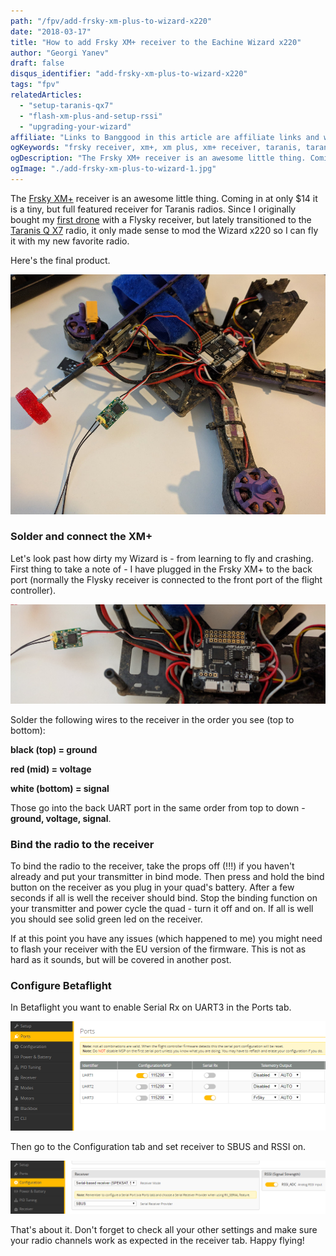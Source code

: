 ```yaml
---
path: "/fpv/add-frsky-xm-plus-to-wizard-x220"
date: "2018-03-17"
title: "How to add Frsky XM+ receiver to the Eachine Wizard x220"
author: "Georgi Yanev"
draft: false
disqus_identifier: "add-frsky-xm-plus-to-wizard-x220"
tags: "fpv"
relatedArticles:
  - "setup-taranis-qx7"
  - "flash-xm-plus-and-setup-rssi"
  - "upgrading-your-wizard"
affiliate: "Links to Banggood in this article are affiliate links and would support the blog if used to make a purchase."
ogKeywords: "frsky receiver, xm+, xm plus, xm+ receiver, taranis, taranis qx7, setup, transmitter, drone, quad, wizard x220, how to add frsky receiver, betaflight receiver configuration, "
ogDescription: "The Frsky XM+ receiver is an awesome little thing. Coming in at only $14 it is a tiny, but full featured receiver for Taranis radios. This article describes how to add it to your Eachine Wizard x220"
ogImage: "./add-frsky-xm-plus-to-wizard-1.jpg"
---
```


The [Frsky XM+][1] receiver is an awesome little thing. Coming in at only $14 it is a tiny, but full featured receiver for Taranis radios. Since I originally bought my [first drone][2] with a Flysky receiver, but lately transitioned to the [Taranis Q X7][3] radio, it only made sense to mod the Wizard x220 so I can fly it with my new favorite radio.

Here's the final product.

![Wizard x220 quad with a Frsky XM+ receiver mod](add-frsky-xm-plus-to-wizard-1.jpg)

### Solder and connect the XM+

Let's look past how dirty my Wizard is - from learning to fly and crashing.
First thing to take a note of - I have plugged in the Frsky XM+ to the back port (normally the Flysky receiver is connected to the front port of the flight controller).

![Wizard x220 quad with a Frsky XM+ receiver mod closer view](add-frsky-xm-plus-to-wizard-2.jpg)

Solder the following wires to the receiver in the order you see (top to bottom):

**black (top) = ground**

**red (mid) = voltage**

**white (bottom) = signal**

Those go into the back UART port in the same order from top to down - **ground, voltage, signal**.

### Bind the radio to the receiver

To bind the radio to the receiver, take the props off (!!!) if you haven't already and put your transmitter in bind mode.
Then press and hold the bind button on the receiver as you plug in your quad's battery. After a few seconds if all is well the receiver should bind. Stop the binding function on your transmitter and power cycle the quad - turn it off and on. If all is well you should see solid green led on the receiver.

If at this point you have any issues (which happened to me) you might need to flash your receiver with the EU version of the firmware. This is not as hard as it sounds, but will be covered in another post.

### Configure Betaflight

In Betaflight you want to enable Serial Rx on UART3 in the Ports tab.

![Enable Serial RX on UART3 in Betaflight](add-frsky-xm-plus-to-wizard-3.png)

Then go to the Configuration tab and set receiver to SBUS and RSSI on.

![Set receiver to SBUS in Betaflight](add-frsky-xm-plus-to-wizard-4.png)

That's about it. Don't forget to check all your other settings and make sure your radio channels work as expected in the receiver tab.
Happy flying!

[0]: Linkslist
[1]: https://goo.gl/LuqFSk
[2]: https://goo.gl/psoz6j
[3]: https://goo.gl/EAwr36

